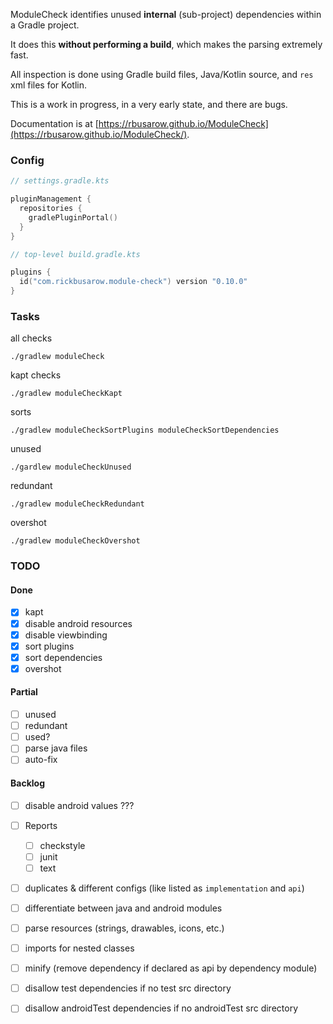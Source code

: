 ModuleCheck identifies unused **internal** (sub-project) dependencies within a Gradle project.

It does this **without performing a build**, which makes the parsing extremely fast.

All inspection is done using Gradle build files, Java/Kotlin source, and `res` xml files for Kotlin.

This is a work in progress, in a very early state, and there are bugs.

Documentation is at [https://rbusarow.github.io/ModuleCheck](https://rbusarow.github.io/ModuleCheck/).

### Config
```kotlin
// settings.gradle.kts

pluginManagement {
  repositories {
    gradlePluginPortal()
  }
}
```

```kotlin
// top-level build.gradle.kts

plugins {
  id("com.rickbusarow.module-check") version "0.10.0"
}
```

### Tasks

all checks
```shell
./gradlew moduleCheck
```

kapt checks
```shell
./gradlew moduleCheckKapt
```

sorts
```shell
./gradlew moduleCheckSortPlugins moduleCheckSortDependencies
```

unused
```shell
./gardlew moduleCheckUnused
```

redundant
```shell
./gradlew moduleCheckRedundant
```

overshot
```shell
./gradlew moduleCheckOvershot
```


### TODO

#### Done
- [X] kapt
- [X] disable android resources
- [X] disable viewbinding
- [X] sort plugins
- [X] sort dependencies
- [X] overshot

#### Partial
- [ ] unused
- [ ] redundant
- [ ] used?
- [ ] parse java files
- [ ] auto-fix

#### Backlog
- [ ] disable android values ???
- [ ] Reports
  - [ ] checkstyle
  - [ ] junit
  - [ ] text
- [ ] duplicates & different configs (like listed as `implementation` and `api`)
- [ ] differentiate between java and android modules
- [ ] parse resources (strings, drawables, icons, etc.)
- [ ] imports for nested classes
- [ ] minify (remove dependency if declared as api by dependency module)
- [ ] disallow test dependencies if no test src directory
- [ ] disallow androidTest dependencies if no androidTest src directory

